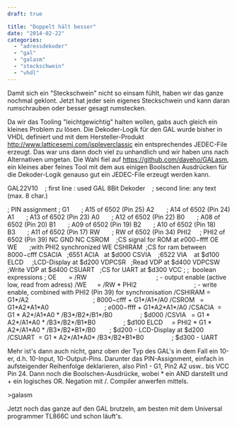 ```yaml
---
draft: true

title: "Doppelt hält besser"
date: "2014-02-22"
categories: 
  - "adressdekoder"
  - "gal"
  - "galasm"
  - "steckschwein"
  - "vhdl"
---
```


Damit sich ein "Steckschwein" nicht so einsam fühlt, haben wir das ganze nochmal geklont. Jetzt hat jeder sein eigenes Steckschwein und kann daran rumschrauben oder besser gesagt rumstecken.

Da wir das Tooling "leichtgewichtig" halten wollen, gabs auch gleich ein kleines Problem zu lösen. Die Dekoder-Logik für den GAL wurde bisher in VHDL definiert und mit dem Hersteller-Produkt http://www.latticesemi.com/ispleverclassic ein entsprechendes JEDEC-File erzeugt. Das war uns dann doch viel zu unhandlich und wir haben uns nach Alternativen umgetan. Die Wahl fiel auf https://github.com/daveho/GALasm, ein kleines aber feines Tool mit dem aus einigen Boolschen Ausdrücken für die Dekoder-Logik genauso gut ein JEDEC-File erzeugt werden kann.

GAL22V10    ; first line : used GAL 8Bit Dekoder    ; second line: any text (max. 8 char.)

; PIN assignment ; G1       ; A15 of 6502 (Pin 25) A2       ; A14 of 6502 (Pin 24) A1       ; A13 of 6502 (Pin 23) A0       ; A12 of 6502 (Pin 22) B0       ; A08 of 6502 (Pin 20) B1       ; A09 of 6502 (Pin 19) B2       ; A10 of 6502 (Pin 18) B3       ; A11 of 6502 (Pin 17) RW       ; RW of 6502 (Pin 34) PHI2     ; PHI2 of 6502 (Pin 39) NC GND NC CSROM    ;CS signal for ROM at $e000-$ffff OE WE       ;with PHI2 synchronized WE CSHIRAM  ;CS for ram between  $8000-$cfff CSACIA   ;6551 ACIA   at $d000 CSVIA    ;6522 VIA    at $d100 ELCD     ;LCD-Display at $d200 VDPCSR   ;Read VDP at $d400 VDPCSW   ;Write VDP at $d400 CSUART   ;CS for UART at $d300 VCC ; ;  boolean expressions ; OE       = /RW                                        ; - output enable (active low, read from adress) /WE      = /RW \* PHI2                                 ; - write enable, combined with PHI2 (Pin 39) for synchronisation /CSHIRAM = G1\*/A2                                     ; $8000-$cfff + G1\*/A1\*/A0 /CSROM   = G1\*A2\*A1\*A0                                ; $e000-$ffff + G1\*A2\*A1\*/A0 /CSACIA  = G1 \* A2\*/A1\*A0 \* /B3\*/B2\*/B1\*/B0                ; $d000 /CSVIA   = G1 \* A2\*/A1\*A0 \* /B3\*/B2\*/B1\*B0                ; $d100 ELCD     = PHI2 \* G1 \* A2\*/A1\*A0 \* /B3\*/B2\*B1\*/B0        ; $d200 - LCD-Display at $d200 /CSUART  = G1 \* A2\*/A1\*A0\* /B3\*/B2\*B1\*B0                ; $d300 - UART

Mehr ist's dann auch nicht, ganz oben der Typ des GAL's in dem Fall ein 10-er, d.h. 10-Input, 10-Output-Pins. Darunter das PIN-Assignment, einfach in aufsteigender Reihenfolge deklarieren, also Pin1 - G1, Pin2 A2 usw.. bis VCC Pin 24. Dann noch die Boolschen-Ausdrücke, wobei \* ein AND darstellt und + ein logisches OR. Negation mit /. Compiler anwerfen mittels.

\>galasm

Jetzt noch das ganze auf den GAL brutzeln, am besten mit dem Universal programmer TL866C und schon läuft's.
